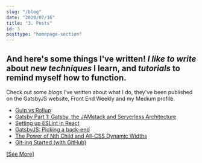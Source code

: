 ```yaml
---
slug: "/blog"
date: "2020/07/16"
title: "3. Posts"
id: 3
posttype: "homepage-section"
---
```

## And here's some things I've written! _I like to write_ about _new techniques_ I learn, and _tutorials_ to remind myself how to function.

Check out some _blogs_ I've written about what I do, they've been published on the GatsbyJS website, Front End Weekly and my Medium profile.
* [Gulp vs Rollup](/posts/rollup-vs-gulp)
* [Gatsby Part 1: Gatsby, the JAMstack and Serverless Architecture](https://medium.com/@RossWhitehouse/gatsby-part-1-gatsby-the-jamstack-and-serverless-architecture-3ab644eb824)
* [Setting up ESLint in React](https://medium.com/@RossWhitehouse/setting-up-eslint-in-react-c20015ef35f7)
* [GatsbyJS: Picking a back-end](https://www.gatsbyjs.org/blog/2018-2-6-choosing-a-back-end/)
* [The Power of Nth Child and All-CSS Dynamic Widths](/posts/nth-child)
* [Git-ing Started (with GitHub)](https://medium.com/@RossWhitehouse/git-ing-started-with-github-2ed2a67f7856)

[\[See More\]](/posts)